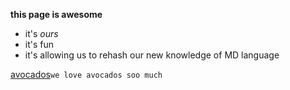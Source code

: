 **this page is awesome**

* it's *ours*
* it's fun
* it's allowing us to rehash our new knowledge of MD language

[avocados](https://www.google.com/search?q=avocado&source=lnms&tbm=isch&sa=X&ved=0ahUKEwib9-3716XVAhWriFQKHXqHAb4Q_AUICygC&biw=1125&bih=780#imgrc=xDv6qMXJBtj8gM)`we love avocados soo much`
